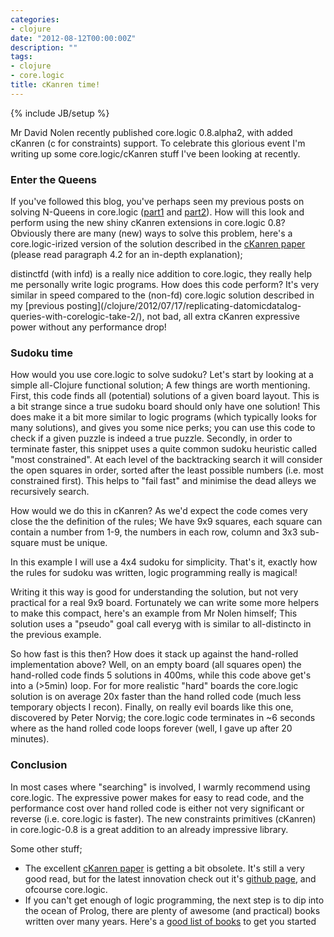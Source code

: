 ```yaml
---
categories:
- clojure
date: "2012-08-12T00:00:00Z"
description: ""
tags:
- clojure
- core.logic
title: cKanren time!
---
```

{% include JB/setup %}

Mr David Nolen recently published core.logic 0.8.alpha2, with added cKanren (c for constraints) support. To celebrate this glorious event I'm writing up some core.logic/cKanren stuff I've been looking at recently.

### Enter the Queens
If you've followed this blog, you've perhaps seen my previous posts on solving N-Queens in core.logic ([part1](/clojure/2012/07/16/replicating-datomicdatalog-queries-with-corelogic/) and [part2](/clojure/2012/07/17/replicating-datomicdatalog-queries-with-corelogic-take-2/)). How will this look and perform using the new shiny cKanren extensions in core.logic 0.8? Obviously there are many (new) ways to solve this problem, here's a core.logic-irized version of the solution described in the <a href="http://www.schemeworkshop.org/2011/papers/Alvis2011.pdf">cKanren paper</a> (please read paragraph 4.2 for an in-depth explanation);
<script src="https://gist.github.com/3240455.js?file=queens.clj"> </script>distinctfd (with infd) is a really nice addition to core.logic, they really help me personally write logic programs. How does this code perform? It's very similar in speed compared to the (non-fd) core.logic solution described in my [previous posting](/clojure/2012/07/17/replicating-datomicdatalog-queries-with-corelogic-take-2/), not bad, all extra cKanren expressive power without any performance drop!

### Sudoku time
How would you use core.logic to solve sudoku? Let's start by looking at a simple all-Clojure functional solution; <script src="https://gist.github.com/3229357.js?file=sud.clj"> </script>A few things are worth mentioning. First, this code finds all (potential) solutions of a given board layout. This is a bit strange since a true sudoku board should only have one solution! This does make it a bit more similar to logic programs (which typically looks for many solutions), and gives you some nice perks; you can use this code to check if a given puzzle is indeed a true puzzle. Secondly, in order to terminate faster, this snippet uses a quite common sudoku heuristic called "most constrained". At each level of the backtracking search it will consider the open squares in order, sorted after the least possible numbers (i.e. most constrained first). This helps to "fail fast" and minimise the dead alleys we recursively search.<br />

How would we do this in cKanren? As we'd expect the code comes very close the the definition of the rules; We have 9x9 squares, each square can contain a number from 1-9, the numbers in each row, column and 3x3 sub-square must be unique.

In this example I will use a 4x4 sudoku for simplicity. <script src="https://gist.github.com/3229357.js?file=sud4.clj"> </script>
That's it, exactly how the rules for sudoku was written, logic programming really is magical!

Writing it this way is good for understanding the solution, but not very practical for a real 9x9 board. Fortunately we can write some more helpers to make this compact, here's an example from Mr Nolen himself; <script src="https://gist.github.com/3229683.js?file=sud-cl.clj"> </script> This solution uses a "pseudo" goal call everyg with is similar to all-distincto in the previous example.

So how fast is this then? How does it stack up against the hand-rolled implementation above? Well, on an empty board (all squares open) the hand-rolled code finds 5 solutions in 400ms, while this code above get's into a (>5min) loop. For for more realistic "hard" boards the core.logic solution is on average 20x faster than the hand rolled code (much less temporary objects I recon). Finally, on really evil boards like this one, discovered by Peter Norvig; <script src="https://gist.github.com/3229357.js?file=evil-norvig.clj"> </script>the core.logic code terminates in ~6 seconds where as the hand rolled code loops forever (well, I gave up after 20 minutes).

### Conclusion
In most cases where "searching" is involved, I warmly recommend using core.logic. The expressive power makes for easy to read code, and the performance cost over hand rolled code is either not very significant or reverse (i.e. core.logic is faster). The new constraints primitives (cKanren) in core.logic-0.8 is a great addition to an already impressive library.

Some other stuff;

* The excellent <a href="http://www.schemeworkshop.org/2011/papers/Alvis2011.pdf">cKanren paper</a> is getting a bit obsolete. It's still a very good read, but for the latest innovation check out it's <a href="https://github.com/calvis/cKanren">github page</a>, and ofcourse core.logic.
* If you can't get enough of logic programming, the next step is to dip into the ocean of Prolog, there are plenty of awesome (and practical) books written over many years. Here's a <a href="http://dosync.posterous.com/a-logic-programming-reading-list">good list of books</a> to get you started

